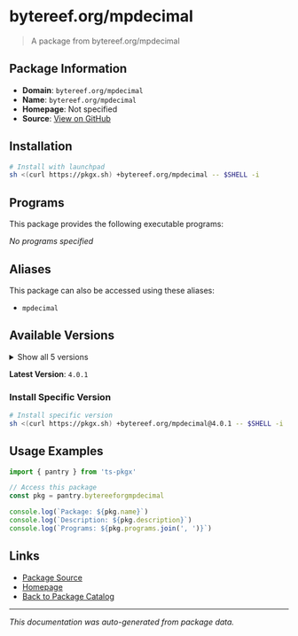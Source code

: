 # bytereef.org/mpdecimal

> A package from bytereef.org/mpdecimal

## Package Information

- **Domain**: `bytereef.org/mpdecimal`
- **Name**: `bytereef.org/mpdecimal`
- **Homepage**: Not specified
- **Source**: [View on GitHub](https://github.com/pkgxdev/pantry/tree/main/projects/bytereef.org/mpdecimal/package.yml)

## Installation

```bash
# Install with launchpad
sh <(curl https://pkgx.sh) +bytereef.org/mpdecimal -- $SHELL -i
```

## Programs

This package provides the following executable programs:

*No programs specified*

## Aliases

This package can also be accessed using these aliases:

- `mpdecimal`

## Available Versions

<details>
<summary>Show all 5 versions</summary>

- `4.0.1`, `4.0.0`, `2.5.1`, `2.5.0`, `2.4.2`

</details>

**Latest Version**: `4.0.1`

### Install Specific Version

```bash
# Install specific version
sh <(curl https://pkgx.sh) +bytereef.org/mpdecimal@4.0.1 -- $SHELL -i
```

## Usage Examples

```typescript
import { pantry } from 'ts-pkgx'

// Access this package
const pkg = pantry.bytereeforgmpdecimal

console.log(`Package: ${pkg.name}`)
console.log(`Description: ${pkg.description}`)
console.log(`Programs: ${pkg.programs.join(', ')}`)
```

## Links

- [Package Source](https://github.com/pkgxdev/pantry/tree/main/projects/bytereef.org/mpdecimal/package.yml)
- [Homepage](#)
- [Back to Package Catalog](../package-catalog.md)

---

*This documentation was auto-generated from package data.*
